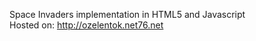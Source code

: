 Space Invaders implementation in HTML5 and Javascript <br />
Hosted on:
<a href="http://ozelentok.net76.net">http://ozelentok.net76.net</a>
